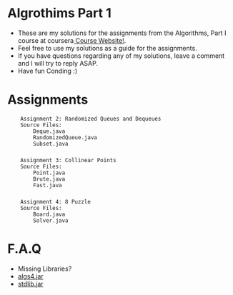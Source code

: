 Algrothims Part 1
======================
-   These are my solutions for the  assignments from the Algorithms, Part I course at coursera[ Course Website!](https://class.coursera.org/algs4partI-006).
-   Feel free to use my solutions as a guide for the assignments. 
-   If you have questions regarding any of my solutions, leave a comment and I will try to reply ASAP.
-   Have fun Conding :)

Assignments
======================

		Assignment 2: Randomized Queues and Dequeues
		Source Files:
			Deque.java
			RandomizedQueue.java
			Subset.java
###
		Assignment 3: Collinear Points
		Source Files:
			Point.java
			Brute.java
			Fast.java
		
 ###
		Assignment 4: 8 Puzzle
		Source Files:
			Board.java
			Solver.java
			


F.A.Q
======================
-   Missing Libraries? 
  -   [algs4.jar](http://algs4.cs.princeton.edu/code/algs4.jar)  
  -   [stdlib.jar](http://introcs.cs.princeton.edu/java/stdlib/stdlib.jar)
